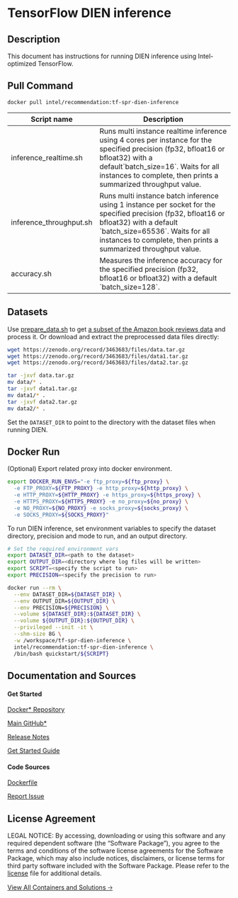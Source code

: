 # TensorFlow DIEN inference

## Description
This document has instructions for running DIEN inference using Intel-optimized TensorFlow.

## Pull Command
```
docker pull intel/recommendation:tf-spr-dien-inference
```

<table>
   <thead>
      <tr>
         <th>Script name</th>
         <th>Description</th>
      </tr>
   </thead>
   <tbody>
      <tr>
         <td>inference_realtime.sh</td>
         <td>Runs multi instance realtime inference using 4 cores per instance for the specified precision (fp32, bfloat16 or bfloat32) with a default`batch_size=16`. Waits for all instances to complete, then prints a summarized throughput value.</td>
      </tr>
      <tr>
         <td>inference_throughput.sh</td>
         <td>Runs multi instance batch inference using 1 instance per socket for the specified precision (fp32, bfloat16 or bfloat32) with a default `batch_size=65536`. Waits for all instances to complete, then prints a summarized throughput value.</td>
      </tr>
      <tr>
         <td>accuracy.sh</td>
         <td>Measures the inference accuracy for the specified precision (fp32, bfloat16 or bfloat32) with a default `batch_size=128`.</td>
      </tr>
   </tbody>
</table>

## Datasets
Use [prepare_data.sh](https://github.com/alibaba/ai-matrix/blob/master/macro_benchmark/DIEN_TF2/prepare_data.sh) to get [a subset of the Amazon book reviews data](http://snap.stanford.edu/data/amazon/productGraph/categoryFiles/) and process it.
Or download and extract the preprocessed data files directly:
```bash
wget https://zenodo.org/record/3463683/files/data.tar.gz
wget https://zenodo.org/record/3463683/files/data1.tar.gz
wget https://zenodo.org/record/3463683/files/data2.tar.gz

tar -jxvf data.tar.gz
mv data/* .
tar -jxvf data1.tar.gz
mv data1/* .
tar -jxvf data2.tar.gz
mv data2/* .
```
Set the `DATASET_DIR` to point to the directory with the dataset files when running DIEN.

## Docker Run
(Optional) Export related proxy into docker environment.
```bash
export DOCKER_RUN_ENVS="-e ftp_proxy=${ftp_proxy} \
  -e FTP_PROXY=${FTP_PROXY} -e http_proxy=${http_proxy} \
  -e HTTP_PROXY=${HTTP_PROXY} -e https_proxy=${https_proxy} \
  -e HTTPS_PROXY=${HTTPS_PROXY} -e no_proxy=${no_proxy} \
  -e NO_PROXY=${NO_PROXY} -e socks_proxy=${socks_proxy} \
  -e SOCKS_PROXY=${SOCKS_PROXY}"
```

To run DIEN inference, set environment variables to specify the dataset directory, precision and mode to run, and an output directory. 
```bash
# Set the required environment vars
export DATASET_DIR=<path to the dataset>
export OUTPUT_DIR=<directory where log files will be written>
export SCRIPT=<specify the script to run>
export PRECISION=<specify the precision to run>

docker run --rm \
  --env DATASET_DIR=${DATASET_DIR} \
  --env OUTPUT_DIR=${OUTPUT_DIR} \
  --env PRECISION=${PRECISION} \
  --volume ${DATASET_DIR}:${DATASET_DIR} \
  --volume ${OUTPUT_DIR}:${OUTPUT_DIR} \
  --privileged --init -it \
  --shm-size 8G \
  -w /workspace/tf-spr-dien-inference \
  intel/recommendation:tf-spr-dien-inference \
  /bin/bash quickstart/${SCRIPT}
```

## Documentation and Sources
#### Get Started​
[Docker* Repository](https://hub.docker.com/r/intel/recommendation)

[Main GitHub*](https://github.com/IntelAI/models)

[Release Notes](https://github.com/IntelAI/models/releases)

[Get Started Guide](https://github.com/IntelAI/models/blob/master/quickstart/recommendation/tensorflow/dien/inference/cpu/README_SPR_DEV_CAT.md)

#### Code Sources
[Dockerfile](https://github.com/IntelAI/models/tree/master/dockerfiles/tensorflow)

[Report Issue](https://community.intel.com/t5/Intel-Optimized-AI-Frameworks/bd-p/optimized-ai-frameworks)

## License Agreement
LEGAL NOTICE: By accessing, downloading or using this software and any required dependent software (the “Software Package”), you agree to the terms and conditions of the software license agreements for the Software Package, which may also include notices, disclaimers, or license terms for third party software included with the Software Package. Please refer to the [license](https://github.com/IntelAI/models/tree/master/third_party) file for additional details.

[View All Containers and Solutions 🡢](https://www.intel.com/content/www/us/en/developer/tools/software-catalog/containers.html?s=Newest)